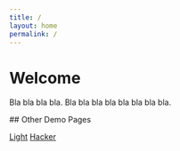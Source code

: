 ```yaml
---
title: /
layout: home
permalink: /
---
```


# Welcome

Bla bla bla bla. Bla bla bla bla bla bla bla bla.

## Other Demo Pages

[Light](https://b2a3e8.github.io/jekyll-theme-console-demo-light/)
[Hacker](https://b2a3e8.github.io/jekyll-theme-console-demo-hacker/)
